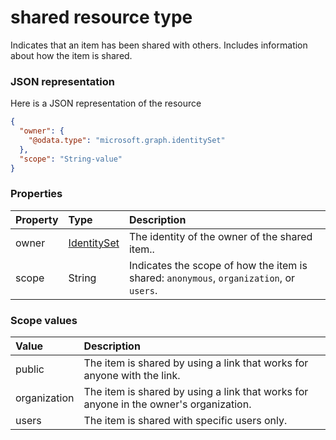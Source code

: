 # shared resource type

Indicates that an item has been shared with others. Includes information about
how the item is shared.

### JSON representation

Here is a JSON representation of the resource

<!-- {
  "blockType": "resource",
  "optionalProperties": [

  ],
  "@odata.type": "microsoft.graph.shared"
}-->

```json
{
  "owner": {
    "@odata.type": "microsoft.graph.identitySet"
  },
  "scope": "String-value"
}

```
### Properties
| Property       | Type                          | Description                                                                             |
|:---------------|:------------------------------|:----------------------------------------------------------------------------------------|
| owner          | [IdentitySet](identitySet.md) | The identity of the owner of the shared item..                                          |
| scope          | String                        | Indicates the scope of how the item is shared: `anonymous`, `organization`, or `users`. |

### Scope values
| Value        | Description                                                                           |
|:-------------|:--------------------------------------------------------------------------------------|
| public       | The item is shared by using a link that works for anyone with the link.               |
| organization | The item is shared by using a link that works for anyone in the owner's organization. |
| users        | The item is shared with specific users only.                                          |


<!-- uuid: 8fcb5dbc-d5aa-4681-8e31-b001d5168d79
2015-10-25 14:57:30 UTC -->
<!-- {
  "type": "#page.annotation",
  "description": "shared resource",
  "keywords": "",
  "section": "documentation",
  "tocPath": ""
}-->